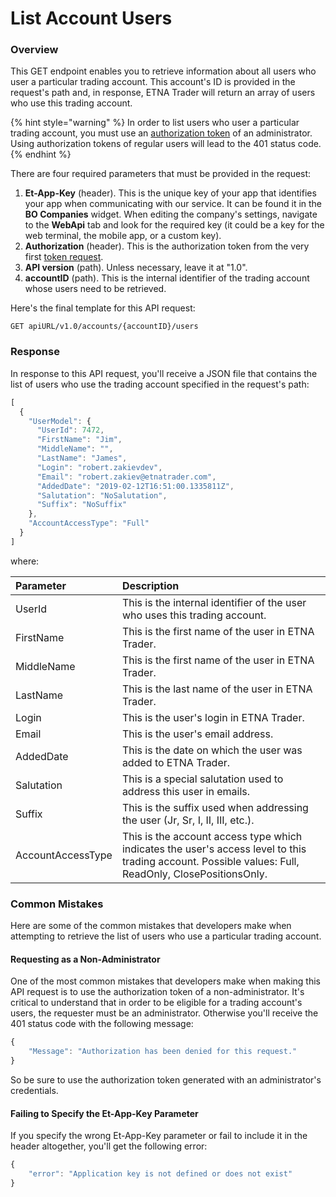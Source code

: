 # List Account Users

### Overview

This GET endpoint enables you to retrieve information about all users who user a particular trading account. This account's ID is provided in the request's path and, in response, ETNA Trader will return an array of users who use this trading account.

{% hint style="warning" %}
In order to list users who user a particular trading account, you must use an [authorization token](../authentication/) of an administrator. Using authorization tokens of regular users will lead to the 401 status code.
{% endhint %}

There are four required parameters that must be provided in the request:

1. **Et-App-Key** \(header\). This is the unique key of your app that identifies your app when communicating with our service. It can be found it in the **BO Companies** widget. When editing the company's settings, navigate to the **WebApi** tab and look for the required key \(it could be a key for the web terminal, the mobile app, or a custom key\).
2. **Authorization** \(header\). This is the authorization token from the very first [token request](../authentication/).
3. **API version** \(path\). Unless necessary, leave it at "1.0".
4. **accountID** \(path\). This is the internal identifier of the trading account whose users need to be retrieved.

Here's the final template for this API request:

```text
GET apiURL/v1.0/accounts/{accountID}/users
```

### Response

In response to this API request, you'll receive a JSON file that contains the list of users who use the trading account specified in the request's path:

```javascript
[
  {
    "UserModel": {
      "UserId": 7472,
      "FirstName": "Jim",
      "MiddleName": "",
      "LastName": "James",
      "Login": "robert.zakievdev",
      "Email": "robert.zakiev@etnatrader.com",
      "AddedDate": "2019-02-12T16:51:00.1335811Z",
      "Salutation": "NoSalutation",
      "Suffix": "NoSuffix"
    },
    "AccountAccessType": "Full"
  }
]
```

where:

| Parameter | Description |
| :--- | :--- |
| UserId | This is the internal identifier of the user who uses this trading account. |
| FirstName | This is the first name of the user in ETNA Trader. |
| MiddleName | This is the first name of the user in ETNA Trader. |
| LastName | This is the last name of the user in ETNA Trader. |
| Login | This is the user's login in ETNA Trader. |
| Email | This is the user's email address. |
| AddedDate | This is the date on which the user was added to ETNA Trader. |
| Salutation | This is a special salutation used to address this user in emails. |
| Suffix | This is the suffix used when addressing the user \(Jr, Sr, I, II, III, etc.\). |
| AccountAccessType | This is the account access type which indicates the user's access level to this trading account. Possible values: Full, ReadOnly, ClosePositionsOnly. |

### Common Mistakes

Here are some of the common mistakes that developers make when attempting to retrieve the list of users who use a particular trading account.

#### Requesting as a Non-Administrator

One of the most common mistakes that developers make when making this API request is to use the authorization token of a non-administrator. It's critical to understand that in order to be eligible for a trading account's users, the requester must be an administrator. Otherwise you'll receive the 401 status code with the following message:

```javascript
{
    "Message": "Authorization has been denied for this request."
}
```

So be sure to use the authorization token generated with an administrator's credentials.

#### Failing to Specify the Et-App-Key Parameter

If you specify the wrong Et-App-Key parameter or fail to include it in the header altogether, you'll get the following error:

```javascript
{
    "error": "Application key is not defined or does not exist"
}
```



